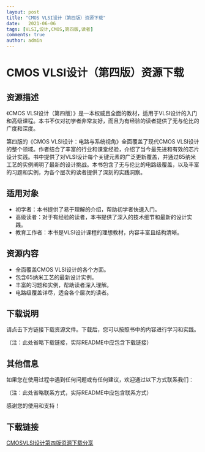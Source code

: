 ```yaml
---
layout: post
title: "CMOS VLSI设计（第四版）资源下载"
date:   2021-06-06
tags: [VLSI,设计,CMOS,第四版,读者]
comments: true
author: admin
---
```

# CMOS VLSI设计（第四版）资源下载

## 资源描述

《CMOS VLSI设计（第四版）》是一本权威且全面的教材，适用于VLSI设计的入门和高级课程。本书不仅对初学者非常友好，而且为有经验的读者提供了无与伦比的广度和深度。

第四版的《CMOS VLSI设计：电路与系统视角》全面覆盖了现代CMOS VLSI设计的整个领域。作者结合了丰富的行业和课堂经验，介绍了当今最先进和有效的芯片设计实践。书中提供了对VLSI设计每个关键元素的广泛更新覆盖，并通过65纳米工艺的实例阐明了最新的设计挑战。本书包含了无与伦比的电路级覆盖，以及丰富的习题和实例，为各个层次的读者提供了深刻的实践洞察。

## 适用对象

- 初学者：本书提供了易于理解的介绍，帮助初学者快速入门。
- 高级读者：对于有经验的读者，本书提供了深入的技术细节和最新的设计实践。
- 教育工作者：本书是VLSI设计课程的理想教材，内容丰富且结构清晰。

## 资源内容

- 全面覆盖CMOS VLSI设计的各个方面。
- 包含65纳米工艺的最新设计实例。
- 丰富的习题和实例，帮助读者深入理解。
- 电路级覆盖详尽，适合各个层次的读者。

## 下载说明

请点击下方链接下载资源文件。下载后，您可以按照书中的内容进行学习和实践。

（注：此处省略下载链接，实际README中应包含下载链接）

## 其他信息

如果您在使用过程中遇到任何问题或有任何建议，欢迎通过以下方式联系我们：

（注：此处省略联系方式，实际README中应包含联系方式）

感谢您的使用和支持！

## 下载链接

[CMOSVLSI设计第四版资源下载分享](https://pan.quark.cn/s/a42deb70a145)